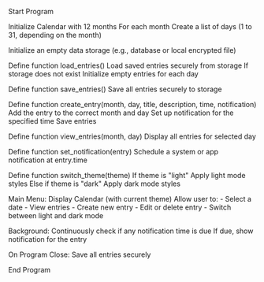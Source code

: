 Start Program

Initialize Calendar with 12 months
For each month
    Create a list of days (1 to 31, depending on the month)

Initialize an empty data storage (e.g., database or local encrypted file)

Define function load_entries()
    Load saved entries securely from storage
    If storage does not exist
        Initialize empty entries for each day

Define function save_entries()
    Save all entries securely to storage

Define function create_entry(month, day, title, description, time, notification)
    Add the entry to the correct month and day
    Set up notification for the specified time
    Save entries

Define function view_entries(month, day)
    Display all entries for selected day

Define function set_notification(entry)
    Schedule a system or app notification at entry.time

Define function switch_theme(theme)
    If theme is "light"
        Apply light mode styles
    Else if theme is "dark"
        Apply dark mode styles

Main Menu:
    Display Calendar (with current theme)
    Allow user to:
        - Select a date
        - View entries
        - Create new entry
        - Edit or delete entry
        - Switch between light and dark mode

Background:
    Continuously check if any notification time is due
    If due, show notification for the entry

On Program Close:
    Save all entries securely

End Program
